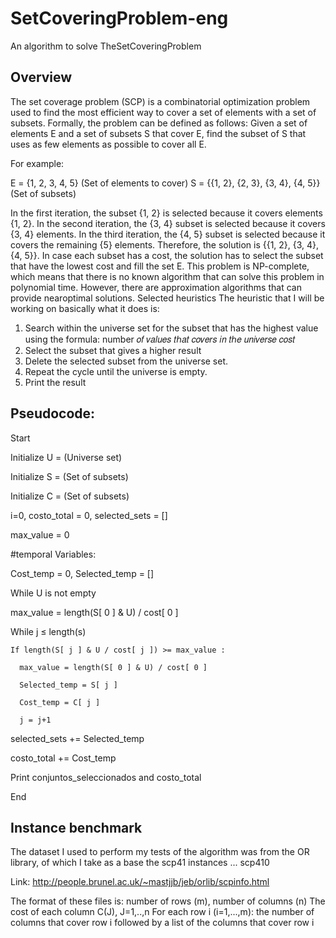 # SetCoveringProblem-eng
An algorithm to solve TheSetCoveringProblem

## Overview

The set coverage problem (SCP) is a combinatorial optimization problem used to find the most
efficient way to cover a set of elements with a set of subsets. Formally, the problem can be
defined as follows:
Given a set of elements E and a set of subsets S that cover E, find the subset of S that uses as few
elements as possible to cover all E.

For example:

E = {1, 2, 3, 4, 5} (Set of elements to cover)
S = {{1, 2}, {2, 3}, {3, 4}, {4, 5}} (Set of subsets)

In the first iteration, the subset {1, 2} is selected because it covers elements {1, 2}. In the second
iteration, the {3, 4} subset is selected because it covers {3, 4} elements. In the third iteration, the
{4, 5} subset is selected because it covers the remaining {5} elements. Therefore, the solution is
{{1, 2}, {3, 4}, {4, 5}}. In case each subset has a cost, the solution has to select the subset that have
the lowest cost and fill the set E.
This problem is NP-complete, which means that there is no known algorithm that can solve this
problem in polynomial time. However, there are approximation algorithms that can provide nearoptimal solutions.
Selected heuristics
The heuristic that I will be working on basically what it does is:
1. Search within the universe set for the subset that has the highest value using the formula:
number 𝑜𝑓 𝑣𝑎𝑙𝑢𝑒𝑠 𝑡ℎ𝑎𝑡 𝑐𝑜𝑣𝑒𝑟𝑠 𝑖𝑛 𝑡ℎ𝑒 𝑢𝑛𝑖𝑣𝑒𝑟𝑠𝑒
𝑐𝑜𝑠𝑡
2. Select the subset that gives a higher result
3. Delete the selected subset from the universe set.
4. Repeat the cycle until the universe is empty.
5. Print the result

## Pseudocode:

Start

Initialize U = (Universe set)

Initialize S = (Set of subsets)

Initialize C = (Set of subsets)

i=0, costo_total = 0, selected_sets = []

max_value = 0

#temporal Variables:

Cost_temp = 0, Selected_temp = []

While U is not empty

  max_value = length(S[ 0 ] & U) / cost[ 0 ]
  
  While j ≤ length(s)
  
    If length(S[ j ] & U / cost[ j ]) >= max_value :
    
      max_value = length(S[ 0 ] & U) / cost[ 0 ]
      
      Selected_temp = S[ j ]
      
      Cost_temp = C[ j ]
      
      j = j+1
      
  selected_sets += Selected_temp
  
  costo_total += Cost_temp
  
Print conjuntos_seleccionados and costo_total

End

## Instance benchmark

The dataset I used to perform my tests of the algorithm was from the OR library, of which I take as
a base the scp41 instances ... scp410

Link: http://people.brunel.ac.uk/~mastjjb/jeb/orlib/scpinfo.html

The format of these files is:
number of rows (m), number of columns (n)
The cost of each column C(J), J=1,..,n
For each row i (i=1,...,m): the number of columns that cover
row i followed by a list of the columns that cover row i
